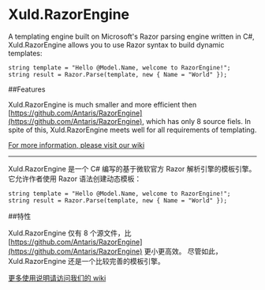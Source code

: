Xuld.RazorEngine
===========

A templating engine built on Microsoft's Razor parsing engine written in C#, 
Xuld.RazorEngine allows you to use Razor syntax to build dynamic templates:

	string template = "Hello @Model.Name, welcome to RazorEngine!";
	string result = Razor.Parse(template, new { Name = "World" });

##Features

Xuld.RazorEngine is much smaller and more efficient then 
[https://github.com/Antaris/RazorEngine](https://github.com/Antaris/RazorEngine), which has only 8 source fiels.
In spite of this, Xuld.RazorEngine meets well for all requirements of templating.

[For more information, please visit our wiki](https://github.com/xuld/RazorEngine/wiki)


-------------------------------

Xuld.RazorEngine 是一个 C# 编写的基于微软官方 Razor 解析引擎的模板引擎。它允许作者使用 Razor 语法创建动态模板：

	string template = "Hello @Model.Name, welcome to RazorEngine!";
	string result = Razor.Parse(template, new { Name = "World" });

##特性

Xuld.RazorEngine 仅有 8 个源文件，比 [https://github.com/Antaris/RazorEngine](https://github.com/Antaris/RazorEngine) 更小更高效。
尽管如此，Xuld.RazorEngine 还是一个比较完善的模板引擎。


[更多使用说明请访问我们的 wiki](https://github.com/xuld/RazorEngine/wiki)

